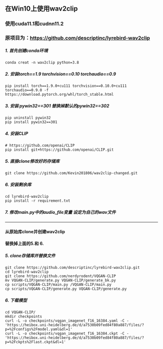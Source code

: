 ## 在Win10上使用wav2clip
### 使用cuda11.1和cudnn11.2
### 原项目为：https://github.com/descriptinc/lyrebird-wav2clip

##### 1. 首先创建conda环境
```
conda creat -n wav2clip python=3.8
```
##### 2. 安装torch==1.9 torchvision==0.10 torchaudio==0.9
```
pip install torch==1.9.0+cu111 torchvision==0.10.0+cu111 torchaudio==0.9.0 -f https://download.pytorch.org/whl/torch_stable.html
```

##### 3. 安装 pywin32==301 替换掉默认的pywin32==302
```
pip uninstall pywin32
pip install pywin32==301
```

##### 4. 安装CLIP

```
# https://github.com/openai/CLIP
pip install git+https://github.com/openai/CLIP.git
```

##### 5. 直接clone修改好的存储库
```
git clone https://github.com/Kevin201806/wav2clip-changed.git
```

##### 6. 安装剩余库
```
cd lyrebird-wav2clip
pip install -r requirement.txt
```

##### 7. 修改main.py中的audio_file变量 设定为自己的wav文件

-----------------
#### 从原始库clone并创建wav2clip 
#### 替换掉上面的5.和 6.
##### 5. clone存储库并替换文件
```
git clone https://github.com/descriptinc/lyrebird-wav2clip.git
cd lyrebird-wav2clip
git clone https://github.com/nerdyrodent/VQGAN-CLIP
mv VQGAN-CLIP/generate.py VQGAN-CLIP/generate_bk.py
cp scripts/VQGAN-CLIP/main.py /VQGAN-CLIP/main.py
cp scripts/VQGAN-CLIP/generate.py VQGAN-CLIP/generate.py
```

##### 6. 下载模型
```
cd VQGAN-CLIP/
mkdir checkpoints
curl -L -o checkpoints/vqgan_imagenet_f16_16384.yaml -C - 'https://heibox.uni-heidelberg.de/d/a7530b09fed84f80a887/files/?p=%2Fconfigs%2Fmodel.yaml&dl=1'
curl -L -o checkpoints/vqgan_imagenet_f16_16384.ckpt -C - 'https://heibox.uni-heidelberg.de/d/a7530b09fed84f80a887/files/?p=%2Fckpts%2Flast.ckpt&dl=1'
```



